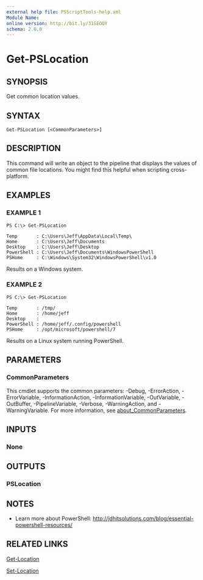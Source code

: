 ```yaml
---
external help file: PSScriptTools-help.xml
Module Name:
online version: http://bit.ly/31SEOQY
schema: 2.0.0
---
```


# Get-PSLocation

## SYNOPSIS
Get common location values.

## SYNTAX

```
Get-PSLocation [<CommonParameters>]
```

## DESCRIPTION
This command will write an object to the pipeline that displays the values of common file locations.
You might find this helpful when scripting cross-platform.

## EXAMPLES

### EXAMPLE 1
```
PS C:\> Get-PSLocation

Temp       : C:\Users\Jeff\AppData\Local\Temp\
Home       : C:\Users\Jeff\Documents
Desktop    : C:\Users\Jeff\Desktop
PowerShell : C:\Users\Jeff\Documents\WindowsPowerShell
PSHome     : C:\Windows\System32\WindowsPowerShell\v1.0
```

Results on a Windows system.

### EXAMPLE 2
```
PS C:\> Get-PSLocation

Temp       : /tmp/
Home       : /home/jeff
Desktop    :
PowerShell : /home/jeff/.config/powershell
PSHome     : /opt/microsoft/powershell/7
```

Results on a Linux system running PowerShell.

## PARAMETERS

### CommonParameters
This cmdlet supports the common parameters: -Debug, -ErrorAction, -ErrorVariable, -InformationAction, -InformationVariable, -OutVariable, -OutBuffer, -PipelineVariable, -Verbose, -WarningAction, and -WarningVariable. For more information, see [about_CommonParameters](http://go.microsoft.com/fwlink/?LinkID=113216).

## INPUTS

### None
## OUTPUTS

### PSLocation
## NOTES
* Learn more about PowerShell: http://jdhitsolutions.com/blog/essential-powershell-resources/

## RELATED LINKS

[Get-Location]()

[Set-Location]()

